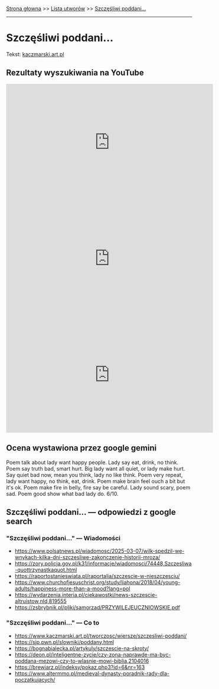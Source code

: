 [Strona głowna](../index.md) >> [Lista utworów](../list.md) >> [Szczęśliwi poddani…](576.md)

---

# Szczęśliwi poddani…

Tekst: [kaczmarski.art.pl](https://www.kaczmarski.art.pl/tworczosc/wiersze/szczesliwi-poddani/)

## Rezultaty wyszukiwania na YouTube

<iframe width="560" height="315" src="https://www.youtube.com/embed/1yrgpOH3s1U?si=IdontcarewhotheIRSsendsImnotpayingtaxes" title="YouTube video player" frameborder="0" allow="accelerometer; autoplay; clipboard-write; encrypted-media; gyroscope; picture-in-picture; web-share" referrerpolicy="strict-origin-when-cross-origin" allowfullscreen></iframe>

<iframe width="560" height="315" src="https://www.youtube.com/embed/zuMATDSvMQk?si=IdontcarewhotheIRSsendsImnotpayingtaxes" title="YouTube video player" frameborder="0" allow="accelerometer; autoplay; clipboard-write; encrypted-media; gyroscope; picture-in-picture; web-share" referrerpolicy="strict-origin-when-cross-origin" allowfullscreen></iframe>

<iframe width="560" height="315" src="https://www.youtube.com/embed/Ha2WhJGpop8?si=IdontcarewhotheIRSsendsImnotpayingtaxes" title="YouTube video player" frameborder="0" allow="accelerometer; autoplay; clipboard-write; encrypted-media; gyroscope; picture-in-picture; web-share" referrerpolicy="strict-origin-when-cross-origin" allowfullscreen></iframe>

## Ocena wystawiona przez google gemini

Poem talk about lady want happy people. Lady say eat, drink, no think. Poem say truth bad, smart hurt. Big lady want all quiet, or lady make hurt. Say quiet bad now, mean you think, lady no like think. Poem very repeat, lady want happy, no think, eat, drink. Poem make brain feel ouch a bit but it's ok. Poem make fire in belly, fire say be careful. Lady sound scary, poem sad. Poem good show what bad lady do.
6/10.


## Szczęśliwi poddani… — odpowiedzi z google search

### "Szczęśliwi poddani…" — Wiadomości

 - <https://www.polsatnews.pl/wiadomosc/2025-03-07/wilk-spedzil-we-wnykach-kilka-dni-szczesliwe-zakonczenie-historii-mroza/>
 - <https://zory.policja.gov.pl/k31/informacje/wiadomosci/74448,Szczesliwa-quottrzynastkaquot.html>
 - <https://raportostanieswiata.pl/raportalia/szczescie-w-nieszczesciu/>
 - <https://www.churchofjesuschrist.org/study/liahona/2018/04/young-adults/happiness-more-than-a-mood?lang=pol>
 - <https://wydarzenia.interia.pl/ciekawostki/news-szczescie-altruistow,nId,819555>
 - <https://zsbrybnik.pl/pliki/samorzad/PRZYWILEJEUCZNIOWSKIE.pdf>

### "Szczęśliwi poddani…" — Co to

 - <https://www.kaczmarski.art.pl/tworczosc/wiersze/szczesliwi-poddani/>
 - <https://sjp.pwn.pl/slowniki/poddany.html>
 - <https://bognabialecka.pl/artykuly/szczescie-na-skroty/>
 - <https://deon.pl/inteligentne-zycie/czy-zona-naprawde-ma-byc-poddana-mezowi-czy-to-wlasnie-mowi-biblia,2104016>
 - <https://brewiarz.pl/indeksy/pokaz.php3?id=6&nr=163>
 - <https://www.altermmo.pl/medieval-dynasty-poradnik-rady-dla-poczatkujacych/>


